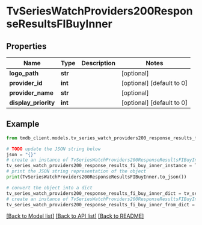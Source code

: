 # TvSeriesWatchProviders200ResponseResultsFIBuyInner


## Properties

Name | Type | Description | Notes
------------ | ------------- | ------------- | -------------
**logo_path** | **str** |  | [optional] 
**provider_id** | **int** |  | [optional] [default to 0]
**provider_name** | **str** |  | [optional] 
**display_priority** | **int** |  | [optional] [default to 0]

## Example

```python
from tmdb_client.models.tv_series_watch_providers200_response_results_fi_buy_inner import TvSeriesWatchProviders200ResponseResultsFIBuyInner

# TODO update the JSON string below
json = "{}"
# create an instance of TvSeriesWatchProviders200ResponseResultsFIBuyInner from a JSON string
tv_series_watch_providers200_response_results_fi_buy_inner_instance = TvSeriesWatchProviders200ResponseResultsFIBuyInner.from_json(json)
# print the JSON string representation of the object
print(TvSeriesWatchProviders200ResponseResultsFIBuyInner.to_json())

# convert the object into a dict
tv_series_watch_providers200_response_results_fi_buy_inner_dict = tv_series_watch_providers200_response_results_fi_buy_inner_instance.to_dict()
# create an instance of TvSeriesWatchProviders200ResponseResultsFIBuyInner from a dict
tv_series_watch_providers200_response_results_fi_buy_inner_from_dict = TvSeriesWatchProviders200ResponseResultsFIBuyInner.from_dict(tv_series_watch_providers200_response_results_fi_buy_inner_dict)
```
[[Back to Model list]](../README.md#documentation-for-models) [[Back to API list]](../README.md#documentation-for-api-endpoints) [[Back to README]](../README.md)


